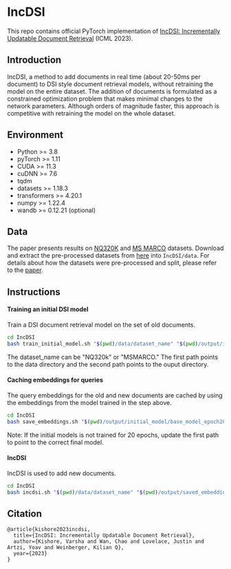 # IncDSI

This repo contains official PyTorch implementation of [IncDSI: Incrementally Updatable Document Retrieval](http://proceedings.mlr.press/v202/kishore23a/kishore23a.pdf) (ICML 2023).

## Introduction
IncDSI, a method to add documents in real time (about 20-50ms per document) to DSI style document retrieval models, without retraining the model on the entire dataset.  The addition of documents is formulated as a constrained optimization
problem that makes minimal changes to the network parameters. Although orders of magnitude faster, this approach is competitive with retraining the model on the whole dataset.


## Environment
- Python >= 3.8
- pyTorch >= 1.11
- CUDA >= 11.3
- cuDNN >= 7.6
- tqdm
- datasets >= 1.18.3
- transformers >= 4.20.1
- numpy >= 1.22.4
- wandb >= 0.12.21 (optional)

## Data
The paper presents results on [NQ320K](https://ai.google.com/research/NaturalQuestions) and [MS MARCO](https://microsoft.github.io/msmarco/) datasets. Download and extract the pre-processed datasets from [here](https://drive.google.com/drive/folders/1JB-DVA3hrk9gIQlTIfRhnGFq5lgZo400?usp=sharing) into `IncDSI/data`. For details about how the datasets were pre-processed and split, please refer to the [paper](http://proceedings.mlr.press/v202/kishore23a/kishore23a.pdf).

## Instructions
#### Training an initial DSI model
Train a DSI document retrieval model on the set of old documents. 
```bash
cd IncDSI
bash train_initial_model.sh "$(pwd)/data/dataset_name" "$(pwd)/output/initial_model/"
```
The dataset_name can be "NQ320k" or "MSMARCO." The first path points to the data directory and the second path points to the ouput directory. 

#### Caching embeddings for queries 
The query embeddings for the old and new documents are cached by using the embeddings from the model trained in the step above.
```bash
cd IncDSI
bash save_embeddings.sh "$(pwd)/output/initial_model/base_model_epoch20" "$(pwd)/output/saved_embeddings/" "NQ320K"
```
Note: If the initial models is not trained for 20 epochs, update the first path to point to the correct final model.

#### IncDSI
IncDSI is used to add new documents. 
```bash
cd IncDSI
bash incdsi.sh "$(pwd)/data/dataset_name" "$(pwd)/output/saved_embeddings/" "$(pwd)/output/initial_model/base_model_epoch20" "$(pwd)/output/final_incdsi_model/"
```

## Citation
```
@article{kishore2023incdsi,
  title={IncDSI: Incrementally Updatable Document Retrieval},
  author={Kishore, Varsha and Wan, Chao and Lovelace, Justin and Artzi, Yoav and Weinberger, Kilian Q},
  year={2023}
}
```
